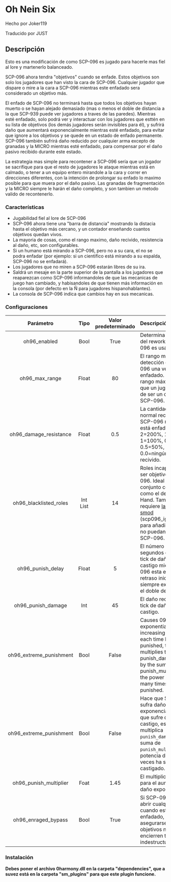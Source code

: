 # Oh Nein Six
Hecho por Joker119

Traducido por JUST
## Descripción
Esto es una modificación de como SCP-096 es jugado para hacerle mas fiel al lore y martenerlo balanceado. 

SCP-096 ahora tendra "objetivos" cuando se enfade. Estos objetivos son solo los jugadores que han visto la cara de SCP-096. Cualquier jugador que dispare o mire a la cara a SCP-096 mientras este enfadado sera considerado un objetivo más.

El enfado de SCP-096 no terminará hasta que todos los objetivos hayan muerto o se hayan alejado demasiado (mas o menos el doble de distancia a la que SCP-939 puede ver jugadores a traves de las paredes). Mientras esté enfadado, solo podrá ver y interactuar con los jugadores que esttén en su lista de objetivos (los demás jugadores serán invisibles para él), y sufrirá daño que aumentará exponencialmente mientras esté enfadado, para evitar que ignore a los objetivos y se quede en un estado de enfado permanente.
SCP-096 también sufrirá daño reducido por cualquier arma excepto de granadas y la MICRO mientras esté enfadado, para compensar por el daño pasivo recibido durante este estado.

La estrategia mas simple para recontener a SCP-096 sería que un jogador se sacrifique para que el resto de jugadores le ataque mientras está en calmado, o tener a un equipo entero mirandole a la cara y correr en direcciones diferentes, con la intención de prolongar su enfado lo maximo posible para que muera por el daño pasivo.
Las granadas de fragmentación y la MICRO siempre le harán el daño completo, y son tambien un metodo valido de recontenerlo.

### Características
 - Jugabilidad fiel al lore de SCP-096
 - SCP-096 ahora tiene una "barra de distancia" mostrando la distacia hasta el objetivo más cercano, y un contador enseñando cuantos objetivos quedan vivos.
 - La mayoria de cosas, como el rango maximo, daño recivido, resistencia al daño, etc, son configurables.
 - Si un humano está mirando a SCP-096, pero no a su cara, el no se podra enfadar (por ejemplo: si un cientifico está mirando a su espalda, SCP-096 no se enfadará).
 - Los jugadores que no miren a SCP-096 estarán libres de su ira.
 - Saldrá un mesaje en la parte superior de la pantalla a los jugadores que reaparezcan como SCP-096 informandoles de que las mecanicas de juego han cambiado, y habisandoles de que tienen más información en la consola (por defecto en la Ñ para jugadores hispanohablantes).
 - La consola de SCP-096 indica que cambios hay en sus mecanicas.

 ### Configuraciones
 Parámetro | Tipo | Valor predeterminado | Descripción
 :---: | :---: | :---: | :------
 oh96_enabled 				| Bool 		| True 	| Determina si el plugin del rework de SCP-096 es usado o no.
 oh96_max_range 			| Float 	| 80 	| El rango máximo de detección de SCP-096 una vez enfadado. este es el rango máximo en el que un jugador deja de ser un objetivo de SCP-096.
 oh96_damage_resistance 	| Float 	| 0.5 	| La cantidad de daño normal recivida por SCP-096 mientras está enfadado. 2=200%, 1.5=150%, 1=100%, 0.75=75%, 0.5=50%, 0.25=25%, 0.0=ningún daño recivido.
 oh96_blacklisted_roles 	| Int List 	| 14 	| Roles incapaces de ser objetivos de SCP-096. Ideal para el uso conjunto con plugins como el de Serpent's Hand. También requiere [la opción de smod](https://github.com/Grover-c13/Smod2/wiki/Config-additions#class-based) (scp096_ignored_role) para añadir roles que no puedan enfadar a SCP-096.
 oh96_punish_delay 			| Float 	| 5 	| El número de segundos entre cada tick de daño de castigo mientras SCP-096 esta enfadado. (El retraso inicial es siempre exactamente el doble de esta valor).
 oh96_punish_damage 		| Int 		| 45 	| El daño recivido cada tick de daño de castigo.
 oh96_extreme_punishment	| Bool	 	| False | Causes 096 to take exponentially increasing damage each time he is punished, this multiplies the punish_damage value by the sum of punish_multiplier to the power of how many times he's been punished.
 oh96_extreme_punishment	| Bool	 	| False | Hace que SCP-096 sufra daño exponencial cada vez que sufre daño de castigo, esta opción multiplica ``punish_damage`` por la suma de ``punish_multiplier`` a la potencia de cuantas veces ha sido castigado.
 oh96_punish_multiplier 	| Foat 		| 1.45	| El multiplicador usado para el aumento del daño exponencial.
 oh96_enraged_bypass 		| Bool 		| True	| Si SCP-096 puede abrir cualquier puerta cuando esté enfadado, para asegurarse de que sus objetivos no se encierren tras puertas indestructubles.

 ### Instalación
 **Debes poner el archivo 0harmony.dll en la carpeta "dependencies", que a suvez está en la carpeta "sm_plugins" para que este plugin funcione.**
